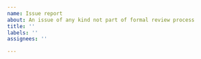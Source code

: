```yaml
---
name: Issue report
about: An issue of any kind not part of formal review process
title: ''
labels: ''
assignees: ''

---
```



